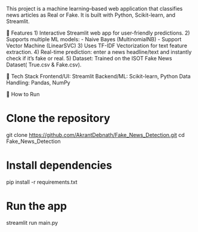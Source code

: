 This project is a machine learning–based web application that classifies news articles as Real or Fake.
It is built with Python, Scikit-learn, and Streamlit.

🔹 Features
    1) Interactive Streamlit web app for user-friendly predictions.
    2) Supports multiple ML models:
            - Naive Bayes (MultinomialNB)
            - Support Vector Machine (LinearSVC)
    3) Uses TF-IDF Vectorization for text feature extraction.
    4) Real-time prediction: enter a news headline/text and instantly check if it’s fake or real.
    5) Dataset: Trained on the ISOT Fake News Dataset( True.csv & Fake.csv).

🔹 Tech Stack
Frontend/UI: Streamlit
Backend/ML: Scikit-learn, Python
Data Handling: Pandas, NumPy

🔹 How to Run
# Clone the repository
git clone https://github.com/AkrantDebnath/Fake_News_Detection.git
cd Fake_News_Detection

# Install dependencies
pip install -r requirements.txt

# Run the app
streamlit run main.py

